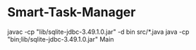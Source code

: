 # Smart-Task-Manager

javac -cp "lib/sqlite-jdbc-3.49.1.0.jar" -d bin src/*.java
java -cp "bin;lib/sqlite-jdbc-3.49.1.0.jar" Main
